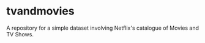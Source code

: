# tvandmovies
A repository for a simple dataset involving Netflix's catalogue of Movies and TV Shows.
